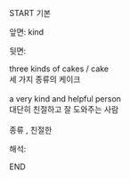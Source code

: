 START
기본

앞면:
kind


뒷면:
<div>three kinds of cakes / cake </div><div>세 가지 종류의 케이크</div><div><br></div><div><div>a very kind and helpful person </div><div>대단히 친절하고 잘 도와주는 사람</div></div><div><br></div><div>종류 , 친절한</div>


해석:
<!--ID: 1746614454158-->
END